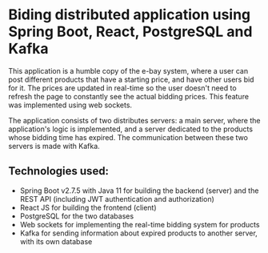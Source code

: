 # Biding distributed application using Spring Boot, React, PostgreSQL and Kafka

This application is a humble copy of the e-bay system, where a user can post different products that have a starting price, and have other users bid for it. 
The prices are updated in real-time so the user doesn't need to refresh the page to constantly see the actual bidding prices. This feature was implemented using web sockets.

The application consists of two distributes servers: a main server, where the application's logic is implemented, and a server dedicated to the products whose bidding time has expired. 
The communication between these two servers is made with Kafka.

## Technologies used:
- Spring Boot v2.7.5 with Java 11 for building the backend (server) and the REST API (including JWT authentication and authorization)
- React JS for building the frontend (client)
- PostgreSQL for the two databases 
- Web sockets for implementing the real-time bidding system for products
- Kafka for sending information about expired products to another server, with its own database
